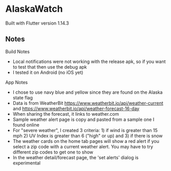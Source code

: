 # AlaskaWatch

Built with Flutter version 1.14.3

## Notes

Build Notes

* Local notifications were not working with the release apk, so if you want to test that then use the debug apk
* I tested it on Android (no iOS yet)

App Notes

* I chose to use navy blue and yellow since they are found on the Alaska state flag
* Data is from WeatherBit https://www.weatherbit.io/api/weather-current and https://www.weatherbit.io/api/weather-forecast-16-day
* When sharing the forecast, it links to weather.com
* Sample weather alert page is copy and pasted from a sample one I found online
* For "severe weather", I created 3 criteria: 1) if wind is greater than 15 mph 2) UV Index is greater than 6 ("high" or up) and 3) if there is snow
* The weather cards on the home tab pages will show a red alert if you select a zip code with a current weather alert. You may have to try different zip codes to get one to show
* In the weather detail/forecast page, the 'set alerts' dialog is experimental
